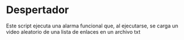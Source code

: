 # Despertador
Este script ejecuta una alarma funcional que, al ejecutarse, se carga
un video aleatorio de una lista de enlaces en un archivo txt
